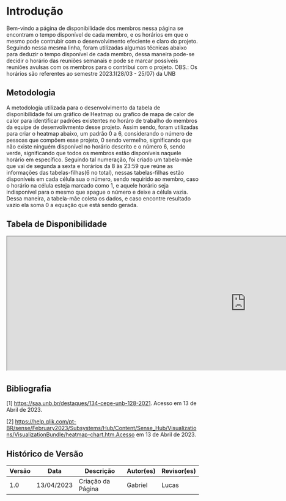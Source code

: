 # Introdução

Bem-vindo a página de disponibilidade dos membros nessa página se encontram o tempo disponível de cada membro, e os horários em que o mesmo pode contrubir com o desenvolvimento efeciente e claro do projeto. Seguindo nessa mesma linha, foram utilizadas algumas técnicas abaixo para deduzir o tempo disponível de cada membro, dessa maneira pode-se decidir o horário das reuniões semanais e pode se marcar possíveis reuniões avulsas com os membros para o contribui com o projeto. OBS.: Os horários são referentes ao semestre 2023.1(28/03 - 25/07) da UNB

## Metodologia

A metodologia utilizada para o desenvolvimento da tabela de disponibilidade foi um gráfico de Heatmap ou grafico de mapa de calor de calor para identificar padrões existentes no horáro de trabalho do membros da equipe de desenvolivmento desse projeto. Assim sendo, foram utilizadas para criar o heatmap abaixo, um padrão 0 a 6, considerando o número de pessoas que compõem esse projeto, 0 sendo vermelho, significando que não existe ninguém disponível no horário descrito e o número 6, sendo verde, significando que todos os membros estão disponíveis naquele horário em específico. Seguindo tal numeração, foi criado um tabela-mãe que vai de segunda a sexta e horários da 8 às 23:59 que reúne as informações das tabelas-filhas(6 no total), nessas tabelas-filhas estão disponíveis em cada célula sua o número, sendo requirido ao membro, caso o horário na célula esteja marcado como 1, e aquele horário seja indisponível para o mesmo que apague o número e deixe a célula vazia. Dessa maneira, a tabela-mãe coleta os dados, e caso encontre resultado vazio ela soma 0 a equação que está sendo gerada.

## Tabela de Disponibilidade

<iframe width="1250px" height="350px" src="https://docs.google.com/spreadsheets/d/e/2PACX-1vTgtFb4sKcl7fYha4p1nUQsYGMh-RSyRnAt0s_V4Jv8W9QYf-SirB4rDoFBLWoUvHE6UtfwoJCOO4FX/pubhtml?widget=true&amp;headers=false" style="overflow: hidden; margin-bottom: 5px;"></iframe>

## Bibliografia

[1] https://saa.unb.br/destaques/134-cepe-unb-128-2021. Acesso em 13 de Abril de 2023.

[2] https://help.qlik.com/pt-BR/sense/February2023/Subsystems/Hub/Content/Sense_Hub/Visualizations/VisualizationBundle/heatmap-chart.htm.Acesso em 13 de Abril de 2023.

## Histórico de Versão

| Versão | Data       | Descrição          | Autor(es) | Revisor(es) |
| ------- | ---------- | -------------------- | --------- | ----------- |
| 1.0     | 13/04/2023 | Criação da Página | Gabriel   | Lucas         |
